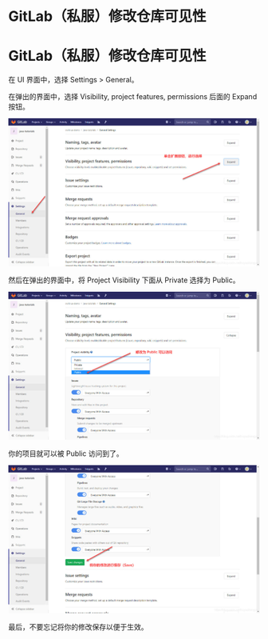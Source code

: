 # GitLab（私服）修改仓库可见性


# GitLab（私服）修改仓库可见性

在 UI 界面中，选择 Settings > General。

在弹出的界面中，选择 Visibility, project features, permissions 后面的 Expand 按钮。

![](./1.jpg)

然后在弹出的界面中，将 Project Visibility 下面从 Private 选择为 Public。

![2](./2.jpg)

你的项目就可以被 Public 访问到了。

![3](./3.jpg)

最后，不要忘记将你的修改保存以便于生效。
